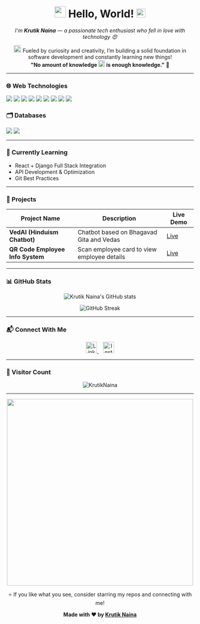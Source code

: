 <h1 align="center">
  <img src="https://github.com/Iamdivyeshh/Iamdivyeshh/blob/master/Assets/Hi.gif" width="30px">
  Hello, World! 
  <img src="https://github.com/Iamdivyeshh/Iamdivyeshh/blob/master/Assets/Earth.gif" width="24px">
</h1>

<p align="center"><em>I'm <strong>Krutik Naina</strong> — a passionate tech enthusiast who fell in love with technology 😍</em></p>

<p align="center">
  <img src="https://github.com/iamdivyeshh/iamdivyeshh/blob/master/Assets/PC.gif" height="20px"/>
  Fueled by curiosity and creativity, I’m building a solid foundation in software development and constantly learning new things!<br/>
  <strong>"No amount of knowledge <img src="https://github.com/Iamdivyeshh/Iamdivyeshh/blob/master/Assets/Rocket.gif" height="18px"> is enough knowledge."</strong> 🧠
</p>

---

### 🌐 Web Technologies

<p>
  <img src="https://img.shields.io/badge/HTML5-E34F26?style=for-the-badge&logo=html5&logoColor=white">
  <img src="https://img.shields.io/badge/CSS3-1572B6?style=for-the-badge&logo=css3&logoColor=white">
  <img src="https://img.shields.io/badge/JavaScript-F7DF1E?style=for-the-badge&logo=javascript&logoColor=black">
  <img src="https://img.shields.io/badge/JQuery-0769AD?style=for-the-badge&logo=jquery&logoColor=white">
  <img src="https://img.shields.io/badge/Bootstrap-7952B3?style=for-the-badge&logo=bootstrap&logoColor=white">
  <img src="https://img.shields.io/badge/React-20232A?style=for-the-badge&logo=react&logoColor=61DAFB">
  <img src="https://img.shields.io/badge/Node.js-339933?style=for-the-badge&logo=nodedotjs&logoColor=white">
  <img src="https://img.shields.io/badge/Django-092E20?style=for-the-badge&logo=django&logoColor=white">
  <img src="https://img.shields.io/badge/Python-3776AB?style=for-the-badge&logo=python&logoColor=white">
</p>

### 🗂️ Databases

<p>
  <img src="https://img.shields.io/badge/SQLite-003B57?style=for-the-badge&logo=sqlite&logoColor=white">
  <img src="https://img.shields.io/badge/MySQL-4479A1?style=for-the-badge&logo=mysql&logoColor=white">
</p>

---

### 🌱 Currently Learning

- React + Django Full Stack Integration  
- API Development & Optimization  
- Git Best Practices  

---

### 📂 Projects

| Project Name | Description | Live Demo |
|--------------|-------------|-----------|
| **VedAI (Hinduism Chatbot)** | Chatbot based on Bhagavad Gita and Vedas | [Live](https://vedai.onrender.com/) |
| **QR Code Employee Info System** | Scan employee card to view employee details | [Live](https://employee-profilescan.onrender.com/) |

---

### 📊 GitHub Stats

<p align="center">
  <img src="https://github-readme-stats.vercel.app/api?username=KrutikNaina&show_icons=true&theme=tokyonight" alt="Krutik Naina's GitHub stats" />
</p>

<p align="center">
  <img src="https://github-readme-streak-stats.herokuapp.com/?user=KrutikNaina&theme=tokyonight" alt="GitHub Streak" />
</p>

---

### 📬 Connect With Me

<p align="center">
 <a href="https://www.linkedin.com/in/krutik-naina-a82a80236/" target="_blank">
  <img alt="LinkedIn" width="30px" src="https://www.vectorlogo.zone/logos/linkedin/linkedin-icon.svg" />
 </a> &nbsp;&nbsp;
 <a href="https://www.instagram.com/krutik_nena/" target="_blank">
  <img alt="Instagram" width="30px" src="https://www.vectorlogo.zone/logos/instagram/instagram-icon.svg" />
 </a>
</p>

---

### 👀 Visitor Count

<p align="center">
  <img src="https://komarev.com/ghpvc/?username=KrutikNaina&label=Profile+Views&color=0e75b6&style=flat" alt="KrutikNaina" />
</p>

---

<p align="center">
  <img src="https://raw.githubusercontent.com/saadeghi/saadeghi/master/dino.gif" width="500px" />
</p>

<p align="center">⭐️ If you like what you see, consider starring my repos and connecting with me!</p>

<p align="center"><strong>Made with ❤️ by <a href="https://github.com/KrutikNaina/">Krutik Naina</a></strong></p>
